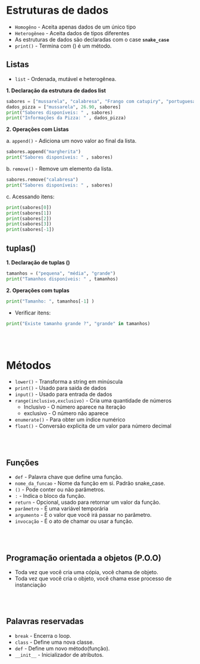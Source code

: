 # Estruturas de dados

- `Homogêno` - Aceita apenas dados de um único tipo
- `Heterogêneo` - Aceita dados de tipos diferentes
- As estruturas de dados são declaradas com o case **`snake_case`**
- `print()` - Termina com () é um método. 

## Listas 
- `list` - Ordenada, mutável e heterogênea.

**1. Declaração da estrutura de dados list**
```py
sabores = ["mussarela", "calabresa", "Frango com catupiry", "portuguesa"]
dados_pizza = ["mussarela", 26.90, sabores]
print("Sabores disponíveis: " , sabores) 
print("Informações da Pizza: " , dados_pizza)
```
**2. Operações com Listas**

a. `append()` - Adiciona um novo valor ao final da lista.
```py
sabores.append("margherita")
print("Sabores disponíveis: " , sabores) 
```

b. `remove()` - Remove um elemento da lista.
```py
sabores.remove("calabresa")
print("Sabores disponíveis: " , sabores) 
```

c. Acessando itens:
```py
print(sabores[0])
print(sabores[1])
print(sabores[2])
print(sabores[3])
print(sabores[-1])
```
## tuplas()
**1. Declaração de tuplas ()**
```py
tamanhos = ("pequena", "média", "grande")
print("Tamanhos disponíveis: " , tamanhos)
```

**2. Operações com tuplas**
```py
print("Tamanho: ", tamanhos[-1] )
```

- Verificar itens:
```py
print("Existe tamanho grande ?", "grande" in tamanhos)
```
<br><br>

# Métodos
- `lower()` - Transforma a string em minúscula
- `print()` - Usado para saida de dados
- `input()` - Usado para entrada de dados
- `range(inclusivo,exclusivo)` - Cria uma quantidade de números
  - Inclusivo - O número aparece na iteração
  - exclusivo - O número não aparece
- `enumerate()` - Para obter um índice numérico
- `float()` - Conversão explicita de um valor para número decimal

<br><br>

## Funções
- `def` - Palavra chave que define uma função.
- `nome_da_funcao` - Nome da função em si. Padrão snake_case.
- `()` - Pode conter ou não parâmetros.
- `:` - Indica o bloco da função.
- `return` - Opcional, usado para retornar um valor da função.
- `parâmetro` - É uma variável temporária
- `argumento` - É o valor que você irá passar no parâmetro.
- `invocação` - É o ato de chamar ou usar a função.

<br><br>

## Programação orientada a objetos (P.O.O)
- Toda vez que você cria uma cópia, você chama de objeto.
- Toda vez que você cria o objeto, você chama esse processo de instanciação

<br><br>

## Palavras reservadas
- `break` - Encerra o loop.
- `class` - Define uma nova classe.
- `def` - Define um novo método(função).
- `__init__` - Inicializador de atributos.